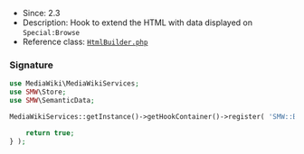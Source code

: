 * Since: 2.3
* Description: Hook to extend the HTML with data displayed on `Special:Browse`
* Reference class: [`HtmlBuilder.php`][HtmlBuilder.php]

### Signature

```php
use MediaWiki\MediaWikiServices;
use SMW\Store;
use SMW\SemanticData;

MediaWikiServices::getInstance()->getHookContainer()->register( 'SMW::Browse::AfterDataLookupComplete', function( Store $store, SemanticData $semanticData, &$html, &$extraModules ) {

	return true;
} );
```

[HtmlBuilder.php]:https://github.com/SemanticMediaWiki/SemanticMediaWiki/blob/master/src/MediaWiki/Specials/Browse/HtmlBuilder.php